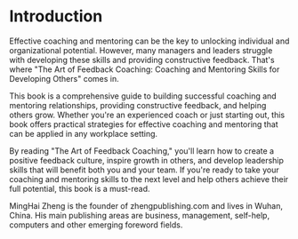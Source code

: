 # Introduction

Effective coaching and mentoring can be the key to unlocking individual and organizational potential. However, many managers and leaders struggle with developing these skills and providing constructive feedback. That's where "The Art of Feedback Coaching: Coaching and Mentoring Skills for Developing Others" comes in.

This book is a comprehensive guide to building successful coaching and mentoring relationships, providing constructive feedback, and helping others grow. Whether you're an experienced coach or just starting out, this book offers practical strategies for effective coaching and mentoring that can be applied in any workplace setting.

By reading "The Art of Feedback Coaching," you'll learn how to create a positive feedback culture, inspire growth in others, and develop leadership skills that will benefit both you and your team. If you're ready to take your coaching and mentoring skills to the next level and help others achieve their full potential, this book is a must-read.

MingHai Zheng is the founder of zhengpublishing.com and lives in Wuhan, China. His main publishing areas are business, management, self-help, computers and other emerging foreword fields.
